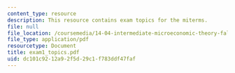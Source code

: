 ```yaml
---
content_type: resource
description: This resource contains exam topics for the miterms.
file: null
file_location: /coursemedia/14-04-intermediate-microeconomic-theory-fall-2006/dc101c9212a92f5d29c1f783ddf47faf_exam1_topics.pdf
file_type: application/pdf
resourcetype: Document
title: exam1_topics.pdf
uid: dc101c92-12a9-2f5d-29c1-f783ddf47faf
---
```

